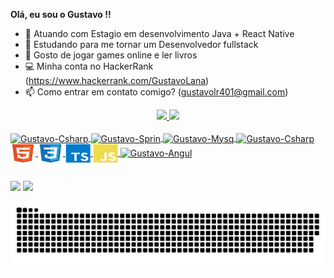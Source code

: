 **Olá, eu sou o Gustavo !!**

- 👀 Atuando com Estagio em desenvolvimento Java + React Native
- 🌱 Estudando para me tornar um Desenvolvedor fullstack
- 📖 Gosto de jogar games online e ler livros
- 💻 Minha conta no HackerRank (https://www.hackerrank.com/GustavoLana)
- 📫 Como entrar em contato comigo? (gustavolr401@gmail.com)

<div align="center">
  <a href="https://github.com/GuuhLana">
  <img height="180em" src="https://github-readme-stats.vercel.app/api?username=GuuhLana&show_icons=true&theme=merko&include_all_commits=true&count_private=true"/>
  <img height="180em" src="https://github-readme-stats.vercel.app/api/top-langs/?username=GuuhLana&layout=compact&langs_count=6&theme=merko"/>
</div>

<div style="display: inline_block"><br>
  <img align="center" alt="Gustavo-Csharp" height="30" width="40"src="https://cdn.jsdelivr.net/gh/devicons/devicon/icons/java/java-original.svg" />
  <img align="center" alt="Gustavo-Sprin" height="30" width="40"src="https://cdn.jsdelivr.net/gh/devicons/devicon/icons/spring/spring-original.svg" />
  <img align="center" alt="Gustavo-Mysq" height="30" width="40"src="https://cdn.jsdelivr.net/gh/devicons/devicon/icons/mysql/mysql-original.svg" />
  <img align="center" alt="Gustavo-Csharp" height="30" width="40" src="https://cdn.jsdelivr.net/gh/devicons/devicon/icons/react/react-original.svg">
  <img align="center" alt="Gustavo-HTML" height="30" width="40" src="https://raw.githubusercontent.com/devicons/devicon/master/icons/html5/html5-original.svg">
  <img align="center" alt="Gustavo-CSS" height="30" width="40" src="https://raw.githubusercontent.com/devicons/devicon/master/icons/css3/css3-original.svg">
  <img align="center" alt="Gustavo-Ts" height="30" width="40" src="https://raw.githubusercontent.com/devicons/devicon/master/icons/typescript/typescript-plain.svg">
  <img align="center" alt="Gustavo-Js" height="30" width="40" src="https://raw.githubusercontent.com/devicons/devicon/master/icons/javascript/javascript-plain.svg">
  <img align="center" alt="Gustavo-Angul" height="30" width="40"src="https://cdn.jsdelivr.net/gh/devicons/devicon/icons/angularjs/angularjs-original.svg" />  
</div>
   
  
  
  ##
  
   
<div> 
  <a href = "mailto:gustavolr401@gmail.com"><img src="https://img.shields.io/badge/-Gmail-%23333?style=for-the-badge&logo=gmail&logoColor=blue" target="_blank"></a>
  <a href="https://www.linkedin.com/in/gustavo-lana-86aa191a3/" target="_blank"><img src="https://img.shields.io/badge/-LinkedIn-%230077B5?style=for-the-badge&logo=linkedin&logoColor=white" target="_blank"></a> 
  
 ![Snake animation](https://github.com/GuuhLana/GuuhLana/blob/output/github-contribution-grid-snake.svg)
 
</div>
